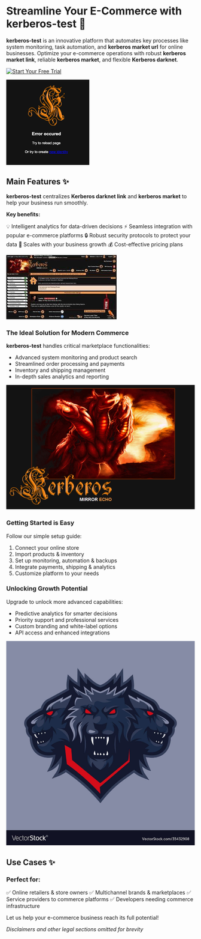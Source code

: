 # Streamline Your E-Commerce with **kerberos-test** 🚀

**kerberos-test** is an innovative platform that automates key processes like system monitoring, task automation, and **kerberos market url** for online businesses. Optimize your e-commerce operations with robust **kerberos market link**, reliable **kerberos market**, and flexible **Kerberos darknet**.

[![Start Your Free Trial](https://example.com/try-button.png)](https://example.com/free-trial)

![**kerberos-test** Benefits](.github/assets/images/readme/shop/features/images.png)

## Main Features ✨

**kerberos-test** centralizes **Kerberos darknet link** and **kerberos market** to help your business run smoothly.

**Key benefits:**

💡 Intelligent analytics for data-driven decisions
⚡ Seamless integration with popular e-commerce platforms
🔒 Robust security protocols to protect your data
🚀 Scales with your business growth
💰 Cost-effective pricing plans

![**kerberos-test** Platform](.github/assets/images/readme/shop/features/images.jpg)

### The Ideal Solution for Modern Commerce

**kerberos-test** handles critical marketplace functionalities:

- Advanced system monitoring and product search
- Streamlined order processing and payments
- Inventory and shipping management
- In-depth sales analytics and reporting

![Compatible With Leading Platforms](.github/assets/images/readme/shop/features/How-To-Download-KMSAuto.png)

### Getting Started is Easy

Follow our simple setup guide:

1. Connect your online store
2. Import products & inventory
3. Set up monitoring, automation & backups
4. Integrate payments, shipping & analytics
5. Customize platform to your needs



### Unlocking Growth Potential

Upgrade to unlock more advanced capabilities:

- Predictive analytics for smarter decisions
- Priority support and professional services
- Custom branding and white-label options
- API access and enhanced integrations

![Trusted by Leading Brands](.github/assets/images/readme/shop/logos/0_EYXuJAfpCCuunT57.jpg)

## Use Cases ✨

### Perfect for:

✅ Online retailers & store owners
✅ Multichannel brands & marketplaces
✅ Service providers to commerce platforms
✅ Developers needing commerce infrastructure

Let us help your e-commerce business reach its full potential!

*Disclaimers and other legal sections omitted for brevity*